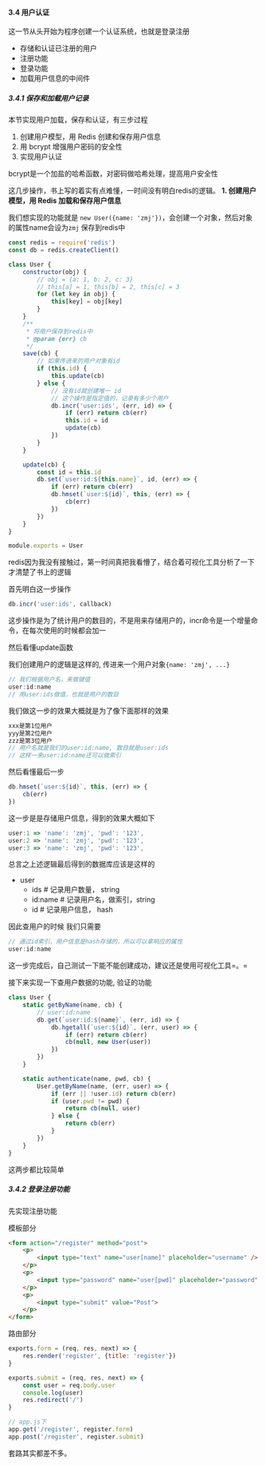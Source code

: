 #### 3.4 用户认证
这一节从头开始为程序创建一个认证系统，也就是登录注册
- 存储和认证已注册的用户
- 注册功能
- 登录功能
- 加载用户信息的中间件

##### 3.4.1 保存和加载用户记录

本节实现用户加载，保存和认证，有三步过程
1. 创建用户模型，用 Redis 创建和保存用户信息
2. 用 bcrypt 增强用户密码的安全性
3. 实现用户认证

bcrypt是一个加盐的哈希函数，对密码做哈希处理，提高用户安全性

这几步操作，书上写的着实有点难懂，一时间没有明白redis的逻辑。
**1. 创建用户模型，用 Redis 加载和保存用户信息**

我们想实现的功能就是 `new User({name: 'zmj'})`，会创建一个对象，然后对象的属性name会设为`zmj` 保存到redis中

```js
const redis = require('redis')
const db = redis.createClient()

class User {    
    constructor(obj) {
        // obj = {a: 1, b: 2, c: 3}
        // this[a] = 1, this[b] = 2, this[c] = 3
        for (let key in obj) {
            this[key] = obj[key]
        }
    }
    /**
     * 将用户保存到redis中
     * @param {err} cb 
     */
    save(cb) {
        // 如果传进来的用户对象有id
        if (this.id) {
            this.update(cb)
        } else {
            // 没有id就创建唯一 id
            // 这个操作是指定值的，记录有多少个用户
            db.incr('user:ids', (err, id) => {
                if (err) return cb(err)
                this.id = id
                update(cb)
            })
        }
    }

    update(cb) {
        const id = this.id
        db.set(`user:id:${this.name}`, id, (err) => {
            if (err) return cb(err)
            db.hmset(`user:${id}`, this, (err) => {
                cb(err)
            })
        })
    }
}

module.exports = User
```

redis因为我没有接触过，第一时间真把我看懵了，结合着可视化工具分析了一下才清楚了书上的逻辑

首先明白这一步操作
```js
db.incr('user:ids', callback)
```
这步操作是为了统计用户的数目的，不是用来存储用户的，incr命令是一个增量命令，在每次使用的时候都会加一

然后看懂update函数

我们创建用户的逻辑是这样的, 传进来一个用户对象`{name: 'zmj', ...}`
```js
// 我们根据用户名，来做键值
user:id:name
// 用user:ids做值，也就是用户的数目
```

我们做这一步的效果大概就是为了像下面那样的效果
```js
xxx是第1位用户
yyy是第2位用户
zzz是第3位用户
// 用户名就是我们的user:id:name, 数目就是user:ids
// 这样一来user:id:name还可以做索引
```

然后看懂最后一步
```js
db.hmset(`user:${id}`, this, (err) => {
    cb(err)
})
```

这一步是是存储用户信息，得到的效果大概如下
```js
user:1 => 'name': 'zmj', 'pwd': '123',
user:2 => 'name': 'zmj', 'pwd': '123',
user:3 => 'name': 'zmj', 'pwd': '123',
```

总言之上述逻辑最后得到的数据库应该是这样的

- user
    - ids       # 记录用户数量， string
    - id:name   # 记录用户名，做索引，string
    - id        # 记录用户信息， hash

因此查用户的时候 我们只需要
```js
// 通过id索引，用户信息是hash存储的，所以可以拿响应的属性
user:id:name
```

这一步完成后，自己测试一下能不能创建成功，建议还是使用可视化工具=。=


接下来实现一下查用户数据的功能, 验证的功能

```js
class User {
    static getByName(name, cb) {
        // user:id:name
        db.get(`user:id:${name}`, (err, id) => {
            db.hgetall(`user:${id}`, (err, user) => {
                if (err) return cb(err)
                cb(null, new User(user))
            })
        })
    }

    static authenticate(name, pwd, cb) {
        User.getByName(name, (err, user) => {
            if (err || !user.id) return cb(err)
            if (user.pwd != pwd) {
                return cb(null, user)
            } else {
                return cb(err)
            }
        })
    }
}
```

这两步都比较简单

##### 3.4.2 登录注册功能

先实现注册功能

模板部分
```html
<form action="/register" method="post">
    <p>
        <input type="text" name="user[name]" placeholder="username" />
    </p>
    <p>
        <input type="password" name="user[pwd]" placeholder="password" />
    </p>
    <p>
        <input type="submit" value="Post">
    </p>
</form>
```

路由部分
```js
exports.form = (req, res, next) => {
    res.render('register', {title: 'register'})
}

exports.submit = (req, res, next) => {
    const user = req.body.user
    console.log(user)
    res.redirect('/')
}

// app.js下
app.get('/register', register.form)
app.post('/register', register.submit)
```

套路其实都差不多。

